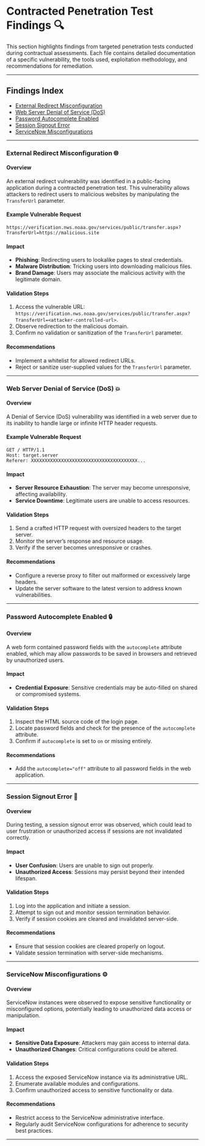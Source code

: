 # Contracted Penetration Test Findings 🔍

This section highlights findings from targeted penetration tests conducted during contractual assessments. Each file contains detailed documentation of a specific vulnerability, the tools used, exploitation methodology, and recommendations for remediation.

---

## Findings Index
- [External Redirect Misconfiguration](#external-redirect-misconfiguration)
- [Web Server Denial of Service (DoS)](#web-server-denial-of-service-dos)
- [Password Autocomplete Enabled](#password-autocomplete-enabled)
- [Session Signout Error](#session-signout-error)
- [ServiceNow Misconfigurations](#servicenow-misconfigurations)


---

### External Redirect Misconfiguration 🌐

#### Overview
An external redirect vulnerability was identified in a public-facing application during a contracted penetration test. This vulnerability allows attackers to redirect users to malicious websites by manipulating the `TransferUrl` parameter.

#### Example Vulnerable Request
```
https://verification.nws.noaa.gov/services/public/transfer.aspx?TransferUrl=https://malicious.site
```

#### Impact
- **Phishing**: Redirecting users to lookalike pages to steal credentials.
- **Malware Distribution**: Tricking users into downloading malicious files.
- **Brand Damage**: Users may associate the malicious activity with the legitimate domain.

#### Validation Steps
1. Access the vulnerable URL: `https://verification.nws.noaa.gov/services/public/transfer.aspx?TransferUrl=<attacker-controlled-url>`.
2. Observe redirection to the malicious domain.
3. Confirm no validation or sanitization of the `TransferUrl` parameter.

#### Recommendations
- Implement a whitelist for allowed redirect URLs.
- Reject or sanitize user-supplied values for the `TransferUrl` parameter.

---

### Web Server Denial of Service (DoS) 💥

#### Overview
A Denial of Service (DoS) vulnerability was identified in a web server due to its inability to handle large or infinite HTTP header requests.

#### Example Vulnerable Request
```
GET / HTTP/1.1
Host: target.server
Referer: XXXXXXXXXXXXXXXXXXXXXXXXXXXXXXXXXXXXXXX...
```

#### Impact
- **Server Resource Exhaustion**: The server may become unresponsive, affecting availability.
- **Service Downtime**: Legitimate users are unable to access resources.

#### Validation Steps
1. Send a crafted HTTP request with oversized headers to the target server.
2. Monitor the server’s response and resource usage.
3. Verify if the server becomes unresponsive or crashes.

#### Recommendations
- Configure a reverse proxy to filter out malformed or excessively large headers.
- Update the server software to the latest version to address known vulnerabilities.

---

### Password Autocomplete Enabled 🔒

#### Overview
A web form contained password fields with the `autocomplete` attribute enabled, which may allow passwords to be saved in browsers and retrieved by unauthorized users.

#### Impact
- **Credential Exposure**: Sensitive credentials may be auto-filled on shared or compromised systems.

#### Validation Steps
1. Inspect the HTML source code of the login page.
2. Locate password fields and check for the presence of the `autocomplete` attribute.
3. Confirm if `autocomplete` is set to `on` or missing entirely.

#### Recommendations
- Add the `autocomplete="off"` attribute to all password fields in the web application.

---

### Session Signout Error 🔁

#### Overview
During testing, a session signout error was observed, which could lead to user frustration or unauthorized access if sessions are not invalidated correctly.

#### Impact
- **User Confusion**: Users are unable to sign out properly.
- **Unauthorized Access**: Sessions may persist beyond their intended lifespan.

#### Validation Steps
1. Log into the application and initiate a session.
2. Attempt to sign out and monitor session termination behavior.
3. Verify if session cookies are cleared and invalidated server-side.

#### Recommendations
- Ensure that session cookies are cleared properly on logout.
- Validate session termination with server-side mechanisms.

---

### ServiceNow Misconfigurations ⚙️

#### Overview
ServiceNow instances were observed to expose sensitive functionality or misconfigured options, potentially leading to unauthorized data access or manipulation.

#### Impact
- **Sensitive Data Exposure**: Attackers may gain access to internal data.
- **Unauthorized Changes**: Critical configurations could be altered.

#### Validation Steps
1. Access the exposed ServiceNow instance via its administrative URL.
2. Enumerate available modules and configurations.
3. Confirm unauthorized access to sensitive functionality or data.

#### Recommendations
- Restrict access to the ServiceNow administrative interface.
- Regularly audit ServiceNow configurations for adherence to security best practices.

---


